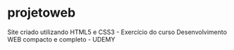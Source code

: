 # projetoweb
Site criado utilizando HTML5 e CSS3 - Exercício do curso Desenvolvimento WEB compacto e completo - UDEMY
